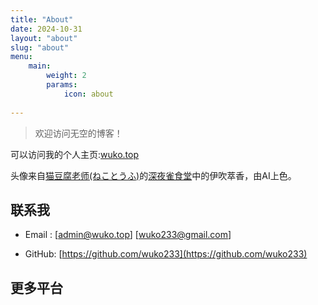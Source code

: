 ```yaml
---
title: "About"
date: 2024-10-31
layout: "about"
slug: "about"
menu:
    main:
        weight: 2
        params:
            icon: about
        
---
```


> 欢迎访问无空的博客！

可以访问我的个人主页:[wuko.top](wuko.top)

头像来自[猫豆腐老师(ねことうふ)](https://x.com/nekotou)的[深夜雀食堂](https://www.pixiv.net/user/159912/series/34515)中的伊吹萃香，由AI上色。

## 联系我

- Email&nbsp;: [admin@wuko.top]&nbsp;[wuko233@gmail.com]

- GitHub: [https://github.com/wuko233](https://github.com/wuko233)

## 更多平台

